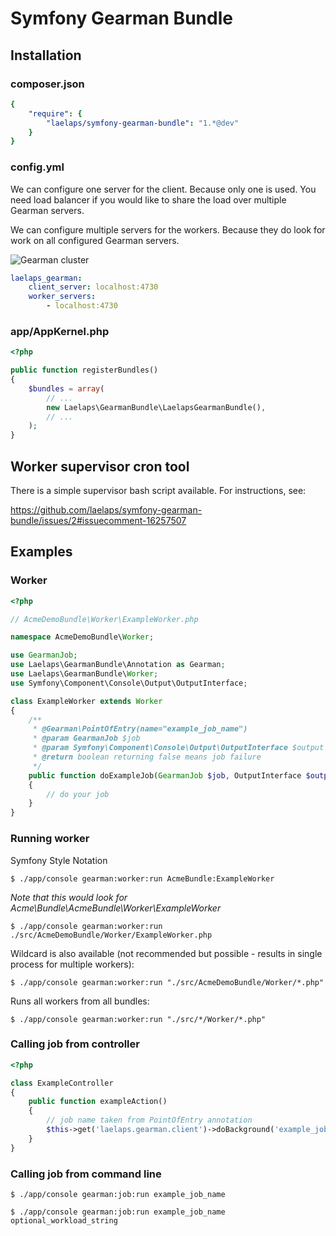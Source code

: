 # Symfony Gearman Bundle

## Installation

### composer.json

``` yaml
{
    "require": {
        "laelaps/symfony-gearman-bundle": "1.*@dev"
    }
}
```

### config.yml

We can configure one server for the client. Because only one is used. You need 
load balancer if you would like to share the load over multiple Gearman servers.

We can configure multiple servers for the workers. Because they do look for 
work on all configured Gearman servers.

![Gearman cluster](http://gearman.org/img/cluster.png)

``` yaml
laelaps_gearman:
    client_server: localhost:4730
    worker_servers:
        - localhost:4730
```

### app/AppKernel.php

``` php
<?php

public function registerBundles()
{
    $bundles = array(
        // ...
        new Laelaps\GearmanBundle\LaelapsGearmanBundle(),
        // ...
    );
}
```

## Worker supervisor cron tool

There is a simple supervisor bash script available. For instructions, see:

https://github.com/laelaps/symfony-gearman-bundle/issues/2#issuecomment-16257507

## Examples

### Worker

``` php
<?php

// AcmeDemoBundle\Worker\ExampleWorker.php

namespace AcmeDemoBundle\Worker;

use GearmanJob;
use Laelaps\GearmanBundle\Annotation as Gearman;
use Laelaps\GearmanBundle\Worker;
use Symfony\Component\Console\Output\OutputInterface;

class ExampleWorker extends Worker
{
    /**
     * @Gearman\PointOfEntry(name="example_job_name")
     * @param GearmanJob $job
     * @param Symfony\Component\Console\Output\OutputInterface $output
     * @return boolean returning false means job failure
     */
    public function doExampleJob(GearmanJob $job, OutputInterface $output)
    {
        // do your job
    }
}
```

### Running worker

Symfony Style Notation
```
$ ./app/console gearman:worker:run AcmeBundle:ExampleWorker
```

_Note that this would look for Acme\Bundle\AcmeBundle\Worker\ExampleWorker_

```
$ ./app/console gearman:worker:run ./src/AcmeDemoBundle/Worker/ExampleWorker.php
```

Wildcard is also available (not recommended but possible - results in single process for multiple workers):

```
$ ./app/console gearman:worker:run "./src/AcmeDemoBundle/Worker/*.php"
```

Runs all workers from all bundles:

```
$ ./app/console gearman:worker:run "./src/*/Worker/*.php"
```

### Calling job from controller

``` php
<?php

class ExampleController
{
    public function exampleAction()
    {
        // job name taken from PointOfEntry annotation
        $this->get('laelaps.gearman.client')->doBackground('example_job_name', $optionalWorkload = '');
    }
}
```

### Calling job from command line

```
$ ./app/console gearman:job:run example_job_name
```

```
$ ./app/console gearman:job:run example_job_name optional_workload_string
```
